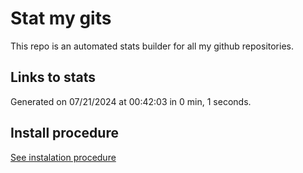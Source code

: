 # Stat my gits

This repo is an automated stats builder for all my github repositories.

## Links to stats


Generated on 07/21/2024 at 00:42:03 in 0 min, 1 seconds.

## Install procedure

[See instalation procedure](./src/install.md)
